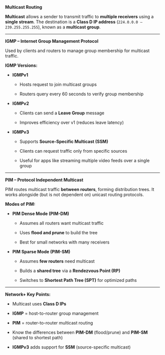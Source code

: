 **Multicast Routing**

**Multicast** allows a sender to transmit traffic to **multiple receivers** using a **single stream**. The destination is a **Class D IP address** (`224.0.0.0 – 239.255.255.255`), known as a **multicast group**.

---

**IGMP – Internet Group Management Protocol**

Used by clients and routers to manage group membership for multicast traffic.

**IGMP Versions:**

- **IGMPv1**
    
    - Hosts request to join multicast groups
        
    - Routers query every 60 seconds to verify group membership
        
- **IGMPv2**
    
    - Clients can send a **Leave Group** message
        
    - Improves efficiency over v1 (reduces leave latency)
        
- **IGMPv3**
    
    - Supports **Source-Specific Multicast (SSM)**
        
    - Clients can request traffic only from specific sources
        
    - Useful for apps like streaming multiple video feeds over a single group
        

---

**PIM – Protocol Independent Multicast**

PIM routes multicast traffic **between routers**, forming distribution trees. It works alongside (but is not dependent on) unicast routing protocols.

**Modes of PIM:**

- **PIM Dense Mode (PIM-DM)**
    
    - Assumes all routers want multicast traffic
        
    - Uses **flood and prune** to build the tree
        
    - Best for small networks with many receivers
        
- **PIM Sparse Mode (PIM-SM)**
    
    - Assumes **few routers** need multicast
        
    - Builds a **shared tree** via a **Rendezvous Point (RP)**
        
    - Switches to **Shortest Path Tree (SPT)** for optimized paths
        

---

**Network+ Key Points:**

- Multicast uses **Class D IPs**
    
- **IGMP** = host-to-router group management
    
- **PIM** = router-to-router multicast routing
    
- Know the differences between **PIM-DM** (flood/prune) and **PIM-SM** (shared to shortest path)
    
- **IGMPv3** adds support for **SSM** (source-specific multicast)